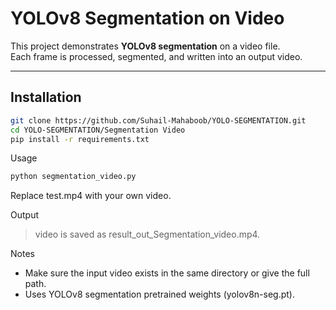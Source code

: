 # YOLOv8 Segmentation on Video

This project demonstrates **YOLOv8 segmentation** on a video file.  
Each frame is processed, segmented, and written into an output video.

---

## Installation
```bash
git clone https://github.com/Suhail-Mahaboob/YOLO-SEGMENTATION.git
cd YOLO-SEGMENTATION/Segmentation Video
pip install -r requirements.txt
```
Usage
```bash
python segmentation_video.py
```
Replace test.mp4 with your own video.

Output
>video is saved as result_out_Segmentation_video.mp4.

Notes
* Make sure the input video exists in the same directory or give the full path.
* Uses YOLOv8 segmentation pretrained weights (yolov8n-seg.pt).

